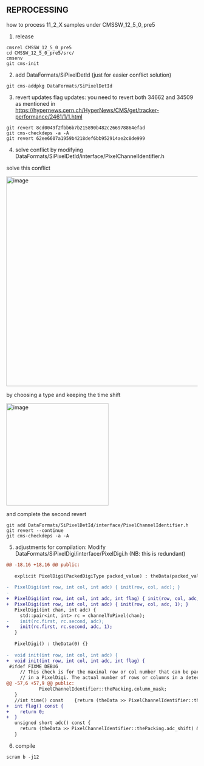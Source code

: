 
## REPROCESSING

how to process 11_2_X samples under CMSSW_12_5_0_pre5

1. release

```
cmsrel CMSSW_12_5_0_pre5
cd CMSSW_12_5_0_pre5/src/
cmsenv
git cms-init
```
2. add DataFormats/SiPixelDetId (just for easier conflict solution)

```
git cms-addpkg DataFormats/SiPixelDetId
```



3. revert updates flag updates: you need to revert both 34662 and 34509 as mentioned in 
https://hypernews.cern.ch/HyperNews/CMS/get/tracker-performance/2461/1/1.html

```
git revert 8cd0049f2fbb6b7b215890b482c266978864efad
git cms-checkdeps -a -A
git revert 62ee6607a1959b4218def6bb952914ae2c8de999
```


4. solve conflict by modifying DataFormats/SiPixelDetId/interface/PixelChannelIdentifier.h

solve this conflict 

<img width="552" alt="image" src="https://user-images.githubusercontent.com/7805577/201240787-36bb130c-1dbe-4865-b516-09f9c11f88ae.png">

by choosing a type and keeping the time shift

<img width="269" alt="image" src="https://user-images.githubusercontent.com/7805577/201243171-4b2e3de7-3048-409a-8862-f54a33efa1f7.png">

and complete the second revert

```
git add DataFormats/SiPixelDetId/interface/PixelChannelIdentifier.h
git revert --continue
git cms-checkdeps -a -A
```

5. adjustments for compilation: Modify DataFormats/SiPixelDigi/interface/PixelDigi.h (NB: this is redundant)

```diff
@@ -18,16 +18,16 @@ public:
 
   explicit PixelDigi(PackedDigiType packed_value) : theData(packed_value) {}
 
-  PixelDigi(int row, int col, int adc) { init(row, col, adc); }
-
+  PixelDigi(int row, int col, int adc, int flag) { init(row, col, adc, flag); }
+  PixelDigi(int row, int col, int adc) { init(row, col, adc, 1); }
   PixelDigi(int chan, int adc) {
     std::pair<int, int> rc = channelToPixel(chan);
-    init(rc.first, rc.second, adc);
+    init(rc.first, rc.second, adc, 1);
   }
 
   PixelDigi() : theData(0) {}
 
-  void init(int row, int col, int adc) {
+  void init(int row, int col, int adc, int flag) {
 #ifdef FIXME_DEBUG
     // This check is for the maximal row or col number that can be packed
     // in a PixelDigi. The actual number of rows or columns in a detector
@@ -57,6 +57,9 @@ public:
            PixelChannelIdentifier::thePacking.column_mask;
   }
   //int time() const    {return (theData >> PixelChannelIdentifier::thePacking.time_shift) & PixelChannelIdentifier::thePacking.time_mask;}
+  int flag() const {
+    return 0;
+  }
   unsigned short adc() const {
     return (theData >> PixelChannelIdentifier::thePacking.adc_shift) & PixelChannelIdentifier::thePacking.adc_mask;
   }
```
6. compile
```
scram b -j12
```
